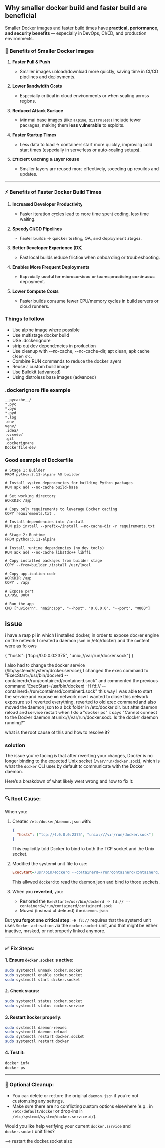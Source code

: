 ## Why smaller docker build and faster build are beneficial

Smaller Docker images and faster build times have **practical, performance, and security benefits** — especially in DevOps, CI/CD, and production environments.

### 🚀 **Benefits of Smaller Docker Images**

1. **Faster Pull & Push**

   * Smaller images upload/download more quickly, saving time in CI/CD pipelines and deployments.

2. **Lower Bandwidth Costs**

   * Especially critical in cloud environments or when scaling across regions.

3. **Reduced Attack Surface**

   * Minimal base images (like `alpine`, `distroless`) include fewer packages, making them **less vulnerable** to exploits.

4. **Faster Startup Times**

   * Less data to load → containers start more quickly, improving cold start times (especially in serverless or auto-scaling setups).

5. **Efficient Caching & Layer Reuse**

   * Smaller layers are reused more effectively, speeding up rebuilds and updates.

---

### ⚡ **Benefits of Faster Docker Build Times**

1. **Increased Developer Productivity**

   * Faster iteration cycles lead to more time spent coding, less time waiting.

2. **Speedy CI/CD Pipelines**

   * Faster builds → quicker testing, QA, and deployment stages.

3. **Better Developer Experience (DX)**

   * Fast local builds reduce friction when onboarding or troubleshooting.

4. **Enables More Frequent Deployments**

   * Especially useful for microservices or teams practicing continuous deployment.

5. **Lower Compute Costs**

   * Faster builds consume fewer CPU/memory cycles in build servers or cloud runners.



### Things to follow
- Use alpine image where possible
- Use multistage docker build
- USe .dockerignore
- strip out dev dependencies in production
- Use cleanup with --no-cache, --no-cache-dir, apt clean, apk cache clean etc.
- Combine RUN commands to reduce the docker layers
- Reuse a custom build image
- Use Buildkit (advanced)
- Using distroless base images (advanced)



### .dockerignore file example

    __pycache__/
    *.pyc
    *.pyo
    *.pyd
    *.log
    .env
    venv/
    .idea/
    .vscode/
    .git
    .dockerignore
    Dockerfile-dev


### Good example of Dockerfile

    # Stage 1: Builder
    FROM python:3.11-alpine AS builder

    # Install system dependencies for building Python packages
    RUN apk add --no-cache build-base

    # Set working directory
    WORKDIR /app

    # Copy only requirements to leverage Docker caching
    COPY requirements.txt .
    
    # Install dependencies into /install
    RUN pip install --prefix=/install --no-cache-dir -r requirements.txt

    # Stage 2: Runtime
    FROM python:3.11-alpine

    # Install runtime dependencies (no dev tools)
    RUN apk add --no-cache libstdc++ libffi

    # Copy installed packages from builder stage
    COPY --from=builder /install /usr/local
    
    # Copy application code
    WORKDIR /app
    COPY . /app

    # Expose port
    EXPOSE 8000
    
    # Run the app
    CMD ["uvicorn", "main:app", "--host", "0.0.0.0", "--port", "8000"]





## issue

i have a rasp pi in which I installed docker, in order to expose docker engine on the network I created a daemon json in /etc/docker/ and the content were as follows

{ 
  "hosts": ["tcp://0.0.0.0:2375", "unix:///var/run/docker.sock"]
}

I also had to change the docker service (/lib/systemd/system/docker.service), I changed the exec command to "ExecStart=/usr/bin/dockerd --containerd=/run/containerd/containerd.sock" and commented the previous command "ExecStart=/usr/bin/dockerd -H fd:// --containerd=/run/containerd/containerd.sock" this way I was able to start the service and expose on network now I wanted to close this network exposure so I reverted everything. reverted to old exec command and also moved the daemon json to a bck folder in /etc/docker dir. but after daemon reload and service restart when I do a "docker ps" it says "Cannot connect to the Docker daemon at unix:///var/run/docker.sock. Is the docker daemon running?"

what is the root cause of this and how to resolve it? 


### solution

The issue you're facing is that after reverting your changes, Docker is no longer binding to the expected Unix socket (`/var/run/docker.sock`), which is what the `docker` CLI uses by default to communicate with the Docker daemon.

Here’s a breakdown of what likely went wrong and how to fix it:

---

### 🔍 Root Cause:

When you:

1. Created `/etc/docker/daemon.json` with:

   ```json
   {
     "hosts": ["tcp://0.0.0.0:2375", "unix:///var/run/docker.sock"]
   }
   ```

   This explicitly told Docker to bind to both the TCP socket and the Unix socket.

2. Modified the systemd unit file to use:

   ```ini
   ExecStart=/usr/bin/dockerd --containerd=/run/containerd/containerd.sock
   ```

   This allowed `dockerd` to read the daemon.json and bind to those sockets.

3. When you **reverted**, you:

   * Restored the `ExecStart=/usr/bin/dockerd -H fd:// --containerd=/run/containerd/containerd.sock`
   * Moved (instead of deleted) the `daemon.json`

But **you forgot one critical step**: `-H fd://` requires that the systemd unit uses `Socket activation` via the `docker.socket` unit, and that might be either inactive, masked, or not properly linked anymore.

---

### ✅ Fix Steps:

#### 1. **Ensure `docker.socket` is active:**

```bash
sudo systemctl unmask docker.socket
sudo systemctl enable docker.socket
sudo systemctl start docker.socket
```

#### 2. **Check status:**

```bash
sudo systemctl status docker.socket
sudo systemctl status docker.service
```

#### 3. **Restart Docker properly:**

```bash
sudo systemctl daemon-reexec
sudo systemctl daemon-reload
sudo systemctl restart docker.socket
sudo systemctl restart docker
```

#### 4. **Test it:**

```bash
docker info
docker ps
```

---

### 🧹 Optional Cleanup:

* You can delete or restore the original `daemon.json` if you’re not customizing any settings.
* Make sure there are no conflicting custom options elsewhere (e.g., in `/etc/default/docker` or drop-ins in `/etc/systemd/system/docker.service.d/`).

Would you like help verifying your current `docker.service` and `docker.socket` unit files?

--> restart the docker.socket also